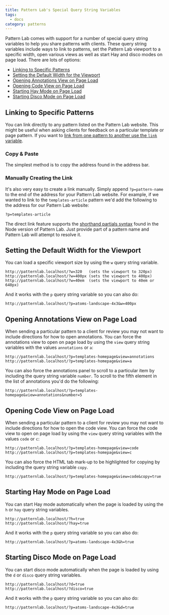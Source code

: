 ```yaml
---
title: Pattern Lab's Special Query String Variables
tags:
  - docs
category: patterns
---
```


Pattern Lab comes with support for a number of special query string variables to help you share patterns with clients. These query string variables include ways to link to patterns, set the Pattern Lab viewport to a specific width, open various views as well as start Hay and disco modes on page load. There are lots of options:

- [Linking to Specific Patterns](#link-pattern)
- [Setting the Default Width for the Viewport](#default-width)
- [Opening Annotations View on Page Load](#annotations-view)
- [Opening Code View on Page Load](#code-view)
- [Starting Hay Mode on Page Load](#hay-mode)
- [Starting Disco Mode on Page Load](#disco-mode)

## <span id="link-pattern"></span>Linking to Specific Patterns

You can link directly to any pattern listed on the Pattern Lab website. This might be useful when asking clients for feedback on a particular template or page pattern. If you want to [link from one pattern to another use the `link` variable](/docs/data-link-variable.html).

### Copy & Paste

The simplest method is to copy the address found in the address bar.

### Manually Creating the Link

It's also very easy to create a link manually. Simply append `?p=pattern-name` to the end of the address for your Pattern Lab website. For example, if we wanted to link to the `templates-article` pattern we'd add the following to the address for our Pattern Lab website:

```
?p=templates-article
```

The direct link feature supports the [shorthand partials syntax](/docs/pattern-including.html) found in the Node version of Pattern Lab. Just provide part of a pattern name and Pattern Lab will attempt to resolve it.

## <span id="default-width"></span>Setting the Default Width for the Viewport

You can load a specific viewport size by using the `w` query string variable.

```
http://patternlab.localhost/?w=320   (sets the viewport to 320px)
http://patternlab.localhost/?w=400px (sets the viewport to 400px)
http://patternlab.localhost/?w=40em  (sets the viewport to 40em or 640px)
```

And it works with the `p` query string variable so you can also do:

```
http://patternlab.localhost/?p=atoms-landscape-4x3&w=400px
```

## <span id="annotations-view"></span>Opening Annotations View on Page Load

When sending a particular pattern to a client for review you may not want to include directions for how to open annotations. You can force the annotations view to open on page load by using the `view` query string variables with the values `annotations` or `a`:

```
http://patternlab.localhost/?p=templates-homepage&view=annotations
http://patternlab.localhost/?p=templates-homepage&view=a
```

You can also force the annotations panel to scroll to a particular item by including the query string variable `number`. To scroll to the fifth element in the list of annotations you'd do the following:

```
http://patternlab.localhost/?p=templates-homepage&view=annotations&number=5
```

## <span id="code-view"></span>Opening Code View on Page Load

When sending a particular pattern to a client for review you may not want to include directions for how to open the code view. You can force the code view to open on page load by using the `view` query string variables with the values `code` or `c`:

```
http://patternlab.localhost/?p=templates-homepage&view=code
http://patternlab.localhost/?p=templates-homepage&view=c
```

You can also force the HTML tab mark-up to be highlighted for copying by including the query string variable `copy`.

```
http://patternlab.localhost/?p=templates-homepage&view=code&copy=true
```

## <span id="hay-mode"></span>Starting Hay Mode on Page Load

You can start Hay mode automatically when the page is loaded by using the `h` or `hay` query string variables.

```
http://patternlab.localhost/?h=true
http://patternlab.localhost/?hay=true
```

And it works with the `p` query string variable so you can also do:

```
http://patternlab.localhost/?p=atoms-landscape-4x3&h=true
```

## <span id="disco-mode"></span>Starting Disco Mode on Page Load

You can start disco mode automatically when the page is loaded by using the `d` or `disco` query string variables.

```
http://patternlab.localhost/?d=true
http://patternlab.localhost/?disco=true
```

And it works with the `p` query string variable so you can also do:

```
http://patternlab.localhost/?p=atoms-landscape-4x3&d=true
```
